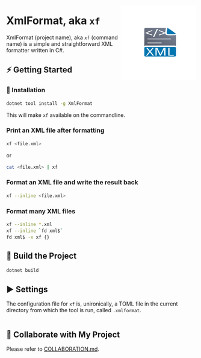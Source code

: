 <img
  src="icon.svg"
  alt="xml format icon"
  height="200"
  width="200"
  align="right" />

# XmlFormat, aka `xf`

XmlFormat (project name), aka `xf` (command name)
is a simple and straightforward XML formatter
written in C#.

## ⚡ Getting Started

### 🔧 Installation

```bash
dotnet tool install -g XmlFormat
```

This will make `xf` available on the commandline.

### Print an XML file after formatting

```bash
xf <file.xml>
```

or

```bash
cat <file.xml> | xf
```

### Format an XML file and write the result back

```bash
xf --inline <file.xml>
```

### Format many XML files

```bash
xf --inline *.xml
xf --inline `fd xml$`
fd xml$ -x xf {}
```

## 🔨 Build the Project

```bash
dotnet build
```

## ▶ Settings

The configuration file for `xf` is, unironically,
a TOML file in the current directory from which the tool is run,
called `.xmlformat`.

```toml
```

## 🤝 Collaborate with My Project

Please refer to [COLLABORATION.md](COLLABORATION.md).
